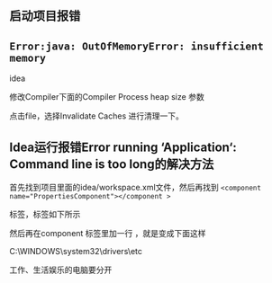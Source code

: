 ## 启动项目报错

## `Error:java: OutOfMemoryError: insufficient memory`

idea

修改Compiler下面的Compiler Process heap size 参数

点击file，选择Invalidate Caches 进行清理一下。


## Idea运行报错Error running ‘Application‘: Command line is too long的解决方法


首先找到项目里面的idea/workspace.xml文件，然后再找到
`<component name="PropertiesComponent"></component >`

标签，标签如下所示

然后再在component 标签里加一行 <property name="dynamic.classpath" value="true" />，就是变成下面这样

C:\WINDOWS\system32\drivers\etc

工作、生活娱乐的电脑要分开
